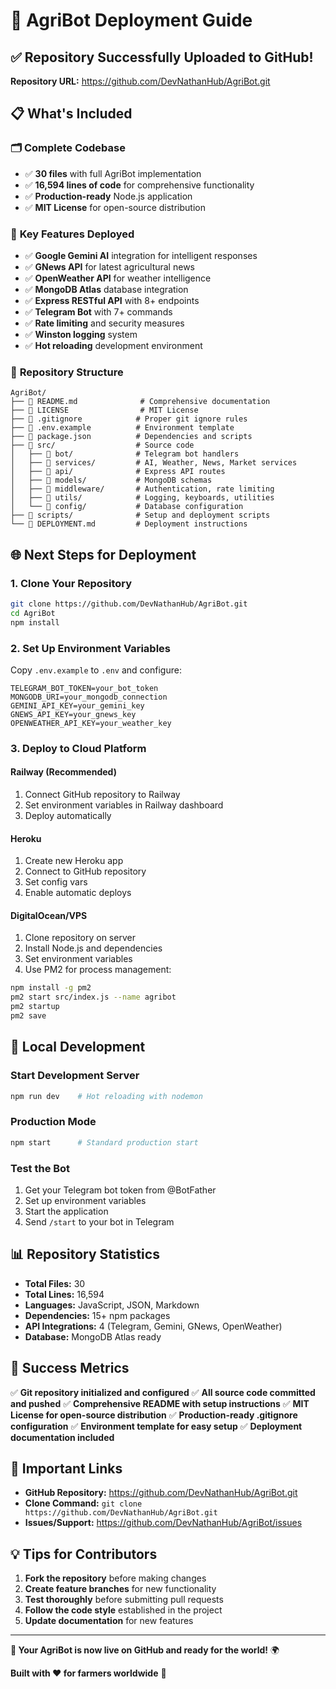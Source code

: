 # 🚀 AgriBot Deployment Guide

## ✅ Repository Successfully Uploaded to GitHub!

**Repository URL:** https://github.com/DevNathanHub/AgriBot.git

## 📋 What's Included

### 🗂️ **Complete Codebase**
- ✅ **30 files** with full AgriBot implementation
- ✅ **16,594 lines of code** for comprehensive functionality
- ✅ **Production-ready** Node.js application
- ✅ **MIT License** for open-source distribution

### 🎯 **Key Features Deployed**
- ✅ **Google Gemini AI** integration for intelligent responses
- ✅ **GNews API** for latest agricultural news
- ✅ **OpenWeather API** for weather intelligence
- ✅ **MongoDB Atlas** database integration
- ✅ **Express RESTful API** with 8+ endpoints
- ✅ **Telegram Bot** with 7+ commands
- ✅ **Rate limiting** and security measures
- ✅ **Winston logging** system
- ✅ **Hot reloading** development environment

### 📁 **Repository Structure**
```
AgriBot/
├── 📄 README.md              # Comprehensive documentation
├── 📄 LICENSE                # MIT License
├── 📄 .gitignore            # Proper git ignore rules
├── 📄 .env.example          # Environment template
├── 📄 package.json          # Dependencies and scripts
├── 📁 src/                  # Source code
│   ├── 📁 bot/              # Telegram bot handlers
│   ├── 📁 services/         # AI, Weather, News, Market services
│   ├── 📁 api/              # Express API routes
│   ├── 📁 models/           # MongoDB schemas
│   ├── 📁 middleware/       # Authentication, rate limiting
│   ├── 📁 utils/            # Logging, keyboards, utilities
│   └── 📁 config/           # Database configuration
├── 📁 scripts/              # Setup and deployment scripts
└── 📄 DEPLOYMENT.md         # Deployment instructions
```

## 🌐 Next Steps for Deployment

### 1. **Clone Your Repository**
```bash
git clone https://github.com/DevNathanHub/AgriBot.git
cd AgriBot
npm install
```

### 2. **Set Up Environment Variables**
Copy `.env.example` to `.env` and configure:
```env
TELEGRAM_BOT_TOKEN=your_bot_token
MONGODB_URI=your_mongodb_connection
GEMINI_API_KEY=your_gemini_key
GNEWS_API_KEY=your_gnews_key
OPENWEATHER_API_KEY=your_weather_key
```

### 3. **Deploy to Cloud Platform**

#### **Railway (Recommended)**
1. Connect GitHub repository to Railway
2. Set environment variables in Railway dashboard
3. Deploy automatically

#### **Heroku**
1. Create new Heroku app
2. Connect to GitHub repository
3. Set config vars
4. Enable automatic deploys

#### **DigitalOcean/VPS**
1. Clone repository on server
2. Install Node.js and dependencies
3. Set environment variables
4. Use PM2 for process management:
```bash
npm install -g pm2
pm2 start src/index.js --name agribot
pm2 startup
pm2 save
```

## 🔧 Local Development

### **Start Development Server**
```bash
npm run dev    # Hot reloading with nodemon
```

### **Production Mode**
```bash
npm start      # Standard production start
```

### **Test the Bot**
1. Get your Telegram bot token from @BotFather
2. Set up environment variables
3. Start the application
4. Send `/start` to your bot in Telegram

## 📊 Repository Statistics

- **Total Files:** 30
- **Total Lines:** 16,594
- **Languages:** JavaScript, JSON, Markdown
- **Dependencies:** 15+ npm packages
- **API Integrations:** 4 (Telegram, Gemini, GNews, OpenWeather)
- **Database:** MongoDB Atlas ready

## 🎉 Success Metrics

✅ **Git repository initialized and configured**
✅ **All source code committed and pushed**
✅ **Comprehensive README with setup instructions**
✅ **MIT License for open-source distribution**
✅ **Production-ready .gitignore configuration**
✅ **Environment template for easy setup**
✅ **Deployment documentation included**

## 🔗 Important Links

- **GitHub Repository:** https://github.com/DevNathanHub/AgriBot.git
- **Clone Command:** `git clone https://github.com/DevNathanHub/AgriBot.git`
- **Issues/Support:** https://github.com/DevNathanHub/AgriBot/issues

## 💡 Tips for Contributors

1. **Fork the repository** before making changes
2. **Create feature branches** for new functionality
3. **Test thoroughly** before submitting pull requests
4. **Follow the code style** established in the project
5. **Update documentation** for new features

---

**🎊 Your AgriBot is now live on GitHub and ready for the world!** 🌍

**Built with ❤️ for farmers worldwide** 🌾
